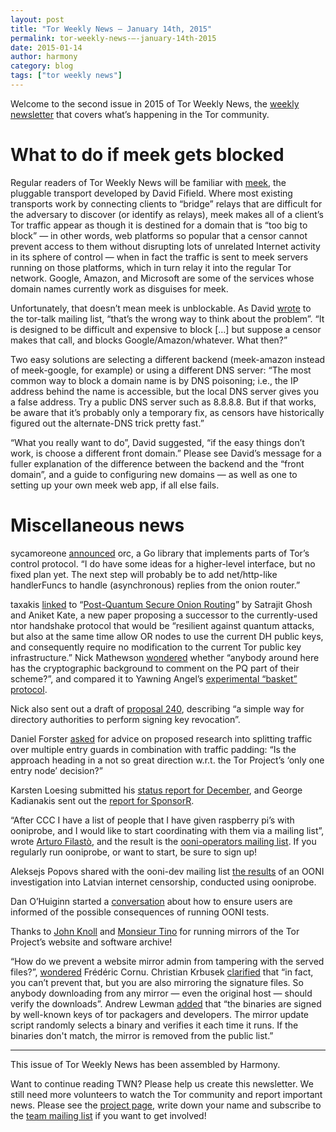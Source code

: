 ```yaml
---
layout: post
title: "Tor Weekly News — January 14th, 2015"
permalink: tor-weekly-news-—-january-14th-2015
date: 2015-01-14
author: harmony
category: blog
tags: ["tor weekly news"]
---
```


Welcome to the second issue in 2015 of Tor Weekly News, the [weekly newsletter](https://lists.torproject.org/cgi-bin/mailman/listinfo/tor-news) that covers what’s happening in the Tor community.

What to do if meek gets blocked
===============================

Regular readers of Tor Weekly News will be familiar with [meek](https://trac.torproject.org/projects/tor/wiki/doc/meek), the pluggable transport developed by David Fifield. Where most existing transports work by connecting clients to “bridge” relays that are difficult for the adversary to discover (or identify as relays), meek makes all of a client’s Tor traffic appear as though it is destined for a domain that is “too big to block” — in other words, web platforms so popular that a censor cannot prevent access to them without disrupting lots of unrelated Internet activity in its sphere of control — when in fact the traffic is sent to meek servers running on those platforms, which in turn relay it into the regular Tor network. Google, Amazon, and Microsoft are some of the services whose domain names currently work as disguises for meek.

Unfortunately, that doesn’t mean meek is unblockable. As David [wrote](https://lists.torproject.org/pipermail/tor-talk/2015-January/036410.html) to the tor-talk mailing list, “that’s the wrong way to think about the problem”. “It is designed to be difficult and expensive to block […] but suppose a censor makes that call, and blocks Google/Amazon/whatever. What then?”

Two easy solutions are selecting a different backend (meek-amazon instead of meek-google, for example) or using a different DNS server: “The most common way to block a domain name is by DNS poisoning; i.e., the IP address behind the name is accessible, but the local DNS server gives you a false address. Try a public DNS server such as 8.8.8.8. But if that works, be aware that it’s probably only a temporary fix, as censors have historically figured out the alternate-DNS trick pretty fast.”

“What you really want to do”, David suggested, “if the easy things don’t work, is choose a different front domain.” Please see David’s message for a fuller explanation of the difference between the backend and the “front domain”, and a guide to configuring new domains — as well as one to setting up your own meek web app, if all else fails.

Miscellaneous news
==================

sycamoreone [announced](https://lists.torproject.org/pipermail/tor-talk/2015-January/036425.html) orc, a Go library that implements parts of Tor’s control protocol. “I do have some ideas for a higher-level interface, but no fixed plan yet. The next step will probably be to add net/http-like handlerFuncs to handle (asynchronous) replies from the onion router.”

taxakis [linked](https://lists.torproject.org/pipermail/tor-talk/2015-January/036420.html) to “[Post-Quantum Secure Onion Routing](http://eprint.iacr.org/2015/008)” by Satrajit Ghosh and Aniket Kate, a new paper proposing a successor to the currently-used ntor handshake protocol that would be “resilient against quantum attacks, but also at the same time allow OR nodes to use the current DH public keys, and consequently require no modification to the current Tor public key infrastructure.” Nick Mathewson [wondered](https://lists.torproject.org/pipermail/tor-talk/2015-January/036429.html) whether “anybody around here has the cryptographic background to comment on the PQ part of their scheme?”, and compared it to Yawning Angel’s [experimental “basket” protocol](https://lists.torproject.org/pipermail/tor-dev/2014-December/007977.html).

Nick also sent out a draft of [proposal 240](https://lists.torproject.org/pipermail/tor-dev/2015-January/008115.html), describing “a simple way for directory authorities to perform signing key revocation”.

Daniel Forster [asked](https://lists.torproject.org/pipermail/tor-dev/2015-January/008099.html) for advice on proposed research into splitting traffic over multiple entry guards in combination with traffic padding: “Is the approach heading in a not so great direction w.r.t. the Tor Project’s ‘only one entry node’ decision?”

Karsten Loesing submitted his [status report for December](https://lists.torproject.org/pipermail/tor-reports/2015-January/000744.html), and George Kadianakis sent out the [report for SponsorR](https://lists.torproject.org/pipermail/tor-reports/2015-January/000745.html).

“After CCC I have a list of people that I have given raspberry pi’s with ooniprobe, and I would like to start coordinating with them via a mailing list”, wrote [Arturo Filastò](https://bugs.torproject.org/14140), and the result is the [ooni-operators mailing list](https://lists.torproject.org/cgi-bin/mailman/listinfo/ooni-operators). If you regularly run ooniprobe, or want to start, be sure to sign up!

Aleksejs Popovs shared with the ooni-dev mailing list [the results](https://lists.torproject.org/pipermail/ooni-dev/2015-January/000220.html) of an OONI investigation into Latvian internet censorship, conducted using ooniprobe.

Dan O’Huiginn started a [conversation](https://lists.torproject.org/pipermail/ooni-dev/2015-January/000208.html) about how to ensure users are informed of the possible consequences of running OONI tests.

Thanks to [John Knoll](https://lists.torproject.org/pipermail/tor-mirrors/2015-January/000828.html) and [Monsieur Tino](https://lists.torproject.org/pipermail/tor-mirrors/2015-January/000835.html) for running mirrors of the Tor Project’s website and software archive!

“How do we prevent a website mirror admin from tampering with the served files?”, [wondered](https://lists.torproject.org/pipermail/tor-mirrors/2015-January/000844.html) Frédéric Cornu. Christian Krbusek [clarified](https://lists.torproject.org/pipermail/tor-mirrors/2015-January/000845.html) that “in fact, you can’t prevent that, but you are also mirroring the signature files. So anybody downloading from any mirror — even the original host — should verify the downloads”. Andrew Lewman [added](https://lists.torproject.org/pipermail/tor-mirrors/2015-January/000848.html) that “the binaries are signed by well-known keys of tor packagers and developers. The mirror update script randomly selects a binary and verifies it each time it runs. If the binaries don't match, the mirror is removed from the public list.”

* * * * *

This issue of Tor Weekly News has been assembled by Harmony.

Want to continue reading TWN? Please help us create this newsletter. We still need more volunteers to watch the Tor community and report important news. Please see the [project page](https://trac.torproject.org/projects/tor/wiki/TorWeeklyNews), write down your name and subscribe to the [team mailing list](https://lists.torproject.org/cgi-bin/mailman/listinfo/news-team) if you want to get involved!
